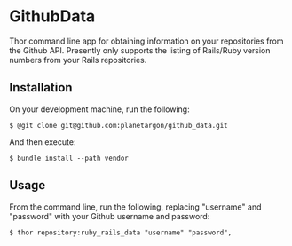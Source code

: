 # GithubData

Thor command line app for obtaining information on your repositories from the Github API.
Presently only supports the listing of Rails/Ruby version numbers from your Rails repositories.

Installation
-----------

On your development machine, run the following:

    $ @git clone git@github.com:planetargon/github_data.git

And then execute:

    $ bundle install --path vendor

Usage
-----------

From the command line, run the following, replacing "username" and "password" with your Github username and password:

    $ thor repository:ruby_rails_data "username" "password",

